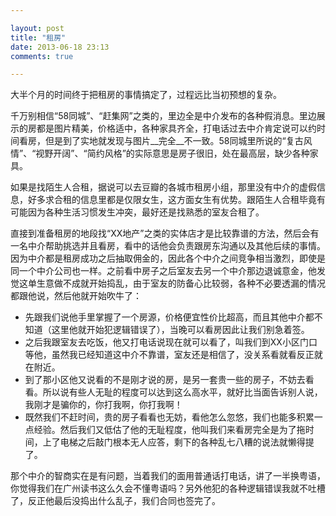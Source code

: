 ```yaml
---

layout: post
title: "租房"
date: 2013-06-18 23:13
comments: true

---
```

大半个月的时间终于把租房的事情搞定了，过程远比当初预想的复杂。

千万别相信“58同城”、“赶集网”之类的，里边全是中介发布的各种假消息。里边展示的房都是图片精美，价格适中，各种家具齐全，打电话过去中介肯定说可以约时间看房，但是到了实地就发现与图片__完全__不一致。58同城里所说的“复古风情”、“视野开阔”、“简约风格”的实际意思是房子很旧，处在最高层，缺少各种家具。

如果是找陌生人合租，据说可以去豆瓣的各城市租房小组，那里没有中介的虚假信息，好多求合租的信息里都是仅限女生，这方面女生有优势。跟陌生人合租毕竟有可能因为各种生活习惯发生冲突，最好还是找熟悉的室友合租了。

直接到准备租房的地段找“XX地产”之类的实体店才是比较靠谱的方法，然后会有一名中介帮助挑选并且看房，看中的话他会负责跟房东沟通以及其他后续的事情。因为中介都是租房成功之后抽取佣金的，因此各个中介之间竞争相当激烈，即使是同一个中介公司也一样。之前看中房子之后室友去另一个中介那边退诚意金，他发觉这单生意做不成就开始捣乱，由于室友的防备心比较弱，各种不必要透漏的情况都跟他说，然后他就开始吹牛了：

* 先跟我们说他手里掌握了一个房源，价格便宜性价比超高，而且其他中介都不知道（这里他就开始犯逻辑错误了），当晚可以看房因此让我们别急着签。
* 之后我跟室友去吃饭，他又打电话说现在就可以看了，叫我们到XX小区门口等他，虽然我已经知道这中介不靠谱，室友还是相信了，没关系看就看反正就在附近。
* 到了那小区他又说看的不是刚才说的房，是另一套贵一些的房子，不妨去看看。所以说有些人无耻的程度可以达到这么高水平，就好比当面告诉别人说，我刚才是骗你的，你打我啊，你打我啊！
* 既然我们不赶时间，贵的房子看看也无妨，看他怎么忽悠，我们也能多积累一点经验。然后我们又低估了他的无耻程度，他叫我们来看房完全是为了拖时间，上了电梯之后敲门根本无人应答，剩下的各种乱七八糟的说法就懒得提了。

那个中介的智商实在是有问题，当着我们的面用普通话打电话，讲了一半换粤语，你觉得我们在广州读书这么久会不懂粤语吗？另外他犯的各种逻辑错误我就不吐槽了，反正他最后没捣出什么乱子，我们合同也签完了。